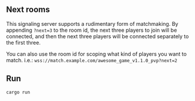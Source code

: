 
## Next rooms

This signaling server supports a rudimentary form of matchmaking. By appending `?next=3` to the room id, the next three players to join will be connected, and then the next three players will be connected separately to the first three.

You can also use the room id for scoping what kind of players you want to match. i.e.: `wss://match.example.com/awesome_game_v1.1.0_pvp?next=2`

## Run

```sh
cargo run
```
